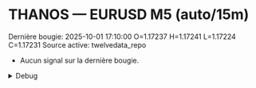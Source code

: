 # THANOS — EURUSD M5 (auto/15m)
Dernière bougie: 2025-10-01 17:10:00  O=1.17237  H=1.17241  L=1.17224  C=1.17231
Source active: twelvedata_repo

- Aucun signal sur la dernière bougie.

<details><summary>Debug</summary>

- TD_API_KEY manquant.

</details>